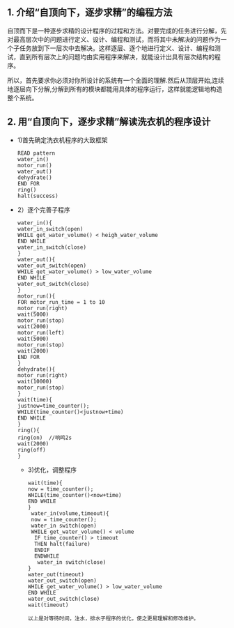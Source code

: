 ## 1. 介绍“自顶向下，逐步求精”的编程方法
  自顶而下是一种逐步求精的设计程序的过程和方法。对要完成的任务进行分解，先对最高层次中的问题进行定义、设计、编程和测试，而将其中未解决的问题作为一个子任务放到下一层次中去解决。这样逐层、逐个地进行定义、设计、编程和测试，直到所有层次上的问题均由实用程序来解决，就能设计出具有层次结构的程序。
  
  所以，首先要求你必须对你所设计的系统有一个全面的理解.然后从顶层开始,连续地逐层向下分解,分解到所有的模块都能用具体的程序运行，这样就能逻辑地构造整个系统。

## 2. 用“自顶向下，逐步求精”解读洗衣机的程序设计
- 1)首先确定洗衣机程序的大致框架

      READ pattern
      water_in() 
      motor_run()
      water_out()  
      dehydrate()
      END FOR
      ring()  
      halt(success)

- 2）逐个完善子程序
 
      water_in(){
      water_in_switch(open)  
      WHILE get_water_volume() < heigh_water_volume  
      END WHILE
      water_in_switch(close)  
      }
      water_out(){
      water_out_switch(open)  
      WHILE get_water_volume() > low_water_volume  
      END WHILE
      water_out_switch(close)
      }
      motor_run(){
      FOR motor_run_time = 1 to 10  
      motor_run(right)  
      wait(5000)
      motor_run(stop)   
      wait(2000)
      motor_run(left)   
      wait(5000)
      motor_run(stop)   
      wait(2000)
      END FOR
      }
      dehydrate(){
      motor_run(right)  
      wait(10000)
      motor_run(stop)   
      }
      wait(time){
      justnow=time_counter();
      WHILE(time_counter()<justnow+time)
      END WHILE
      }
      ring(){
      ring(on)  //响鸣2s
      wait(2000)
      ring(off)
      }

  - 3)优化，调整程序
      
        wait(time){
        now = time_counter();
        WHILE(time_counter()<now+time)
        END WHILE
        }
         water_in(volume,timeout){
         now = time_counter();
         water_in switch(open)
         WHILE get_water_volume() < volume 
          IF time_counter() > timeout
          THEN halt(failure)
          ENDIF
          ENDWHILE
           water_in switch(close)
        }
        water_out(timeout)
        water_out_switch(open)  
        WHILE get_water_volume() > low_water_volume 
        END WHILE
        water_out_switch(close)
        wait(timeout)

        以上是对等待时间，注水，排水子程序的优化，使之更易理解和修改维护。

        
